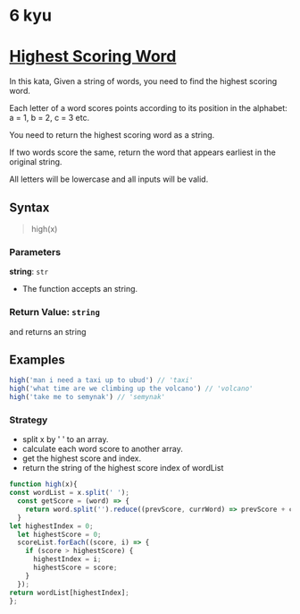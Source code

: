 # 6 kyu
# [Highest Scoring Word](https://www.codewars.com/kata/57eb8fcdf670e99d9b000272/train/javascript)

In this kata, Given a string of words, you need to find the highest scoring word.

Each letter of a word scores points according to its position in the alphabet: a = 1, b = 2, c = 3 etc.

You need to return the highest scoring word as a string.

If two words score the same, return the word that appears earliest in the original string.

All letters will be lowercase and all inputs will be valid.


## Syntax

> high(x)

### Parameters

**string**: `str`

- The function accepts an string.

### Return Value: `string`

 and returns an string
## Examples

```js
high('man i need a taxi up to ubud') // 'taxi'
high('what time are we climbing up the volcano') // 'volcano'
high('take me to semynak') // 'semynak'
```

### Strategy

* split x by ' ' to an array.
* calculate each word score to another array.
* get the highest score and index.
* return the string of the highest score index of wordList

```js
function high(x){
const wordList = x.split(' ');
  const getScore = (word) => {
    return word.split('').reduce((prevScore, currWord) => prevScore + currWord.charCodeAt(0) - 96, 0)
  }
let highestIndex = 0;
  let highestScore = 0;
  scoreList.forEach((score, i) => {
    if (score > highestScore) {
      highestIndex = i;
      highestScore = score;
    }
  });
return wordList[highestIndex];
};

